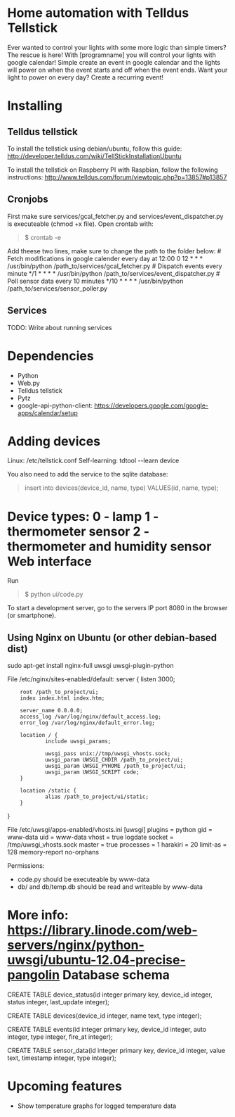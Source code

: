 Home automation with Telldus Tellstick
======================================

Ever wanted to control your lights with some more logic than simple timers? The rescue is here! With [programname] you will 
control your lights with google calendar! Simple create an event in google calendar and the lights will power on when the event starts 
and off when the event ends. Want your light to power on every day? Create a recurring event!

Installing
==========
Telldus tellstick
-----------------
To install the tellstick using debian/ubuntu, follow this guide:
http://developer.telldus.com/wiki/TellStickInstallationUbuntu

To install the tellstick on Raspberry PI with Raspbian, follow the following instructions:
http://www.telldus.com/forum/viewtopic.php?p=13857#p13857

Cronjobs
--------
First make sure services/gcal_fetcher.py and services/event_dispatcher.py is executeable (chmod +x file).
Open crontab with:
> $ crontab -e

Add theese two lines, make sure to change the path to the folder below:
    # Fetch modifications in google calender every day at 12:00
    0 12 * * * /usr/bin/python /path_to/services/gcal_fetcher.py
    # Dispatch events every minute
    */1 * * * * /usr/bin/python /path_to/services/event_dispatcher.py
	# Poll sensor data every 10 minutes
	*/10 * * * * /usr/bin/python /path_to/services/sensor_poller.py

Services
--------
TODO: Write about running services

Dependencies
============
* Python
* Web.py
* Telldus tellstick
* Pytz
* google-api-python-client: https://developers.google.com/google-apps/calendar/setup

Adding devices
==============
Linux:
/etc/tellstick.conf
Self-learning:
tdtool --learn device

You also need to add the service to the sqlite database:
> insert into devices(device_id, name, type) VALUES(id, name, type);

Device types:
0 - lamp
1 - thermometer sensor
2 - thermometer and humidity sensor
Web interface
=============
Run
> $ python ui/code.py

To start a development server, go to the servers IP port 8080 in the browser (or smartphone).


Using Nginx on Ubuntu (or other debian-based dist)
--------------------------------------------------
sudo apt-get install nginx-full uwsgi uwsgi-plugin-python

File /etc/nginx/sites-enabled/default:
server {
        listen 3000;

        root /path_to_project/ui;
        index index.html index.htm;

        server_name 0.0.0.0;
        access_log /var/log/nginx/default_access.log;
        error_log /var/log/nginx/default_error.log;

        location / {
                include uwsgi_params;

                uwsgi_pass unix://tmp/uwsgi_vhosts.sock;
                uwsgi_param UWSGI_CHDIR /path_to_project/ui;
                uwsgi_param UWSGI_PYHOME /path_to_project/ui;
                uwsgi_param UWSGI_SCRIPT code;
        }

        location /static {
                alias /path_to_project/ui/static;
        }
}

File /etc/uwsgi/apps-enabled/vhosts.ini
[uwsgi]
plugins = python
gid = www-data
uid = www-data
vhost = true
logdate
socket = /tmp/uwsgi_vhosts.sock
master = true
processes = 1
harakiri = 20
limit-as = 128
memory-report
no-orphans

Permissions:
* code.py should be executeable by www-data
* db/ and db/temp.db should be read and writeable by www-data

More info: https://library.linode.com/web-servers/nginx/python-uwsgi/ubuntu-12.04-precise-pangolin
Database schema
================
CREATE TABLE device_status(id integer primary key, device_id integer, status integer, last_update integer);

CREATE TABLE devices(device_id integer, name text, type integer);

CREATE TABLE events(id integer primary key, device_id integer, auto integer, type integer, fire_at integer);

CREATE TABLE sensor_data(id integer primary key, device_id integer, value text, timestamp integer, type integer);


Upcoming features
=================
* Show temperature graphs for logged temperature data
